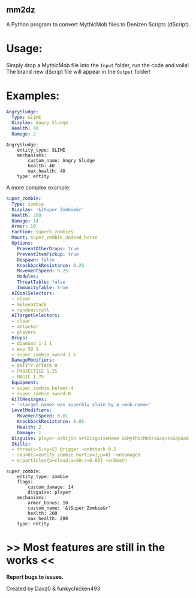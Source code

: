 ## mm2dz
A Python program to convert MythicMob files to Denizen Scripts (dScript).


# Usage:

Simply drop a MythicMob file into the `Input` folder, run the code and voila! The brand new dScript file will appear in the `Output` folder!





# Examples:

```yml
AngrySludge:
  Type: SLIME
  Display: Angry Sludge
  Health: 40
  Damage: 2
```


```denizenscript
AngrySludge:
    entity_type: SLIME
    mechanisms:
        custom_name: Angry Sludge
        health: 40
        max_health: 40
    type: entity
```

A more complex example:

```yml
super_zombie:
  Type: zombie
  Display: '&lSuper Zombie&r'
  Health: 200
  Damage: 14
  Armor: 10
  Faction: superb_zombies
  Mount: super_zombie_undead_horse
  Options:
    PreventOtherDrops: true
    PreventItemPickup: true
    Despawn: false
    KnockbackResistance: 0.25
    MovementSpeed: 0.25
    Modules:
    ThreatTable: false
    ImmunityTable: true
  AIGoalSelectors:
  - clear
  - meleeattack
  - randomstroll
  AITargetSelectors:
  - clear
  - attacker
  - players
  Drops:
  - diamond 1-3 1
  - exp 50 1
  - super_zombie_sword 1 1
  DamageModifiers:
  - ENTITY_ATTACK 0
  - PROJECTILE 1.25
  - MAGIC 1.75
  Equipment:
  - super_zombie_helmet:4
  - super_zombie_sword:0
  KillMessages:
  - '<target.name> was superbly slain by a <mob.name>'
  LevelModifiers:
    MovementSpeed: 0.01
    KnockbackResistance: 0.05
    Health: 2
    Damage: 1
  Disguise: player ashijin setDisguiseName &6MythicMobs<&sq>s<&spGod
  Skills:
  - throw{v=5;vy=5} @rigger ~onAttack 0.5
  - sound{s=entity.zombie.hurt;v=1;p=0} ~onDamaged
  - e:particles{p=cloud;a=50;s=0.05} ~onDeath
```


```denizenscript
super_zombie:
    entity_type: zombie
    flags:
        custom_damage: 14
        disguise: player
    mechanisms:
        armor_bonus: 10
        custom_name: '&lSuper Zombie&r'
        health: 200
        max_health: 200
    type: entity
```

# >> Most features are still in the works <<


**Report bugs to issues.**

Created by Daxz0 & funkychicken493
